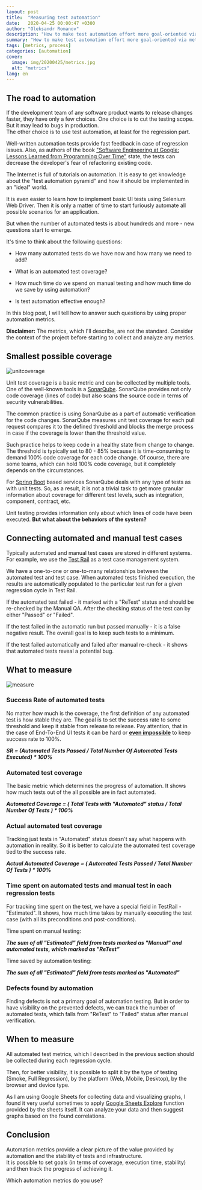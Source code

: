 ```yaml
---
layout: post
title:  "Measuring test automation"
date:   2020-04-25 00:00:47 +0300
author: "Oleksandr Romanov"
description: "How to make test automation effort more goal-oriented via metrics"
summary: "How to make test automation effort more goal-oriented via metrics"
tags: [metrics, process]
categories: [automation]
cover:
  image: img/20200425/metrics.jpg
  alt: "metrics"
lang: en
---
```


## The road to automation

If the development team of any software product wants to release changes faster, they have only a few choices. One choice is to cut the testing scope. But it may lead to bugs in production.  
The other choice is to use test automation, at least for the regression part.  

Well-written automation tests provide fast feedback in case of regression issues. Also, as authors of the book ["Software Engineering at Google: Lessons Learned from Programming Over Time"][SEAG] state, the tests can decrease the developer's fear of refactoring existing code.  

The Internet is full of tutorials on automation. It is easy to get knowledge about the "test automation pyramid" and how it should be implemented in an "ideal" world.  

It is even easier to learn how to implement basic UI tests using Selenium Web Driver. Then it is only a matter of time to start furiously automate all possible scenarios for an application.  

But when the number of automated tests is about hundreds and more - new questions start to emerge.  

It's time to think about the following questions:  

- How many automated tests do we have now and how many we need to add?

- What is an automated test coverage?

- How much time do we spend on manual testing and how much time do we save by using automation?

- Is test automation effective enough?

In this blog post, I will tell how to answer such questions by using proper automation metrics.  

**Disclaimer:** The metrics, which I'll describe, are not the standard. Consider the context of the project before starting to collect and analyze any metrics.

## Smallest possible coverage

![unitcoverage](/img/20200425/unitcoverage.jpg)

Unit test coverage is a basic metric and can be collected by multiple tools. One of the well-known tools is a [SonarQube][SQ]. SonarQube provides not only code coverage (lines of code) but also scans the source code in terms of security vulnerabilities.  

The common practice is using SonarQube as a part of automatic verification for the code changes. SonarQube measures unit test coverage for each pull request compares it to the defined threshold and blocks the merge process in case if the coverage is lower than the threshold value.  

Such practice helps to keep code in a healthy state from change to change. The threshold is typically set to 80 - 85% because it is time-consuming to demand 100% code coverage for each code change. Of course, there are some teams, which can hold 100% code coverage, but it completely depends on the circumstances.  

For [Spring Boot][SB] based services SonarQube deals with any type of tests as with unit tests. So, as a result, it is not a trivial task to get more granular information about coverage for different test levels, such as integration, component, contract, etc.  

Unit testing provides information only about which lines of code have been executed. **But what about the behaviors of the system?**  

## Connecting automated and manual test cases

Typically automated and manual test cases are stored in different systems. For example, we use the [Test Rail][TestRail] as a test case management system.  

We have a one-to-one or one-to-many relationships between the automated test and test case. When automated tests finished execution, the results are automatically populated to the particular test run for a given regression cycle in Test Rail.

If the automated test failed - it marked with a "ReTest" status and should be re-checked by the Manual QA. After the checking status of the test can by either "Passed" or "Failed".  

If the test failed in the automatic run but passed manually - it is a false negative result. The overall goal is to keep such tests to a minimum.  

If the test failed automatically and failed after manual re-check - it shows that automated tests reveal a potential bug.  

## What to measure

![measure](/img/20200425/measure.jpg)

### Success Rate of automated tests  

   No matter how much is the coverage, the first definition of any automated test is how stable they are. The goal is to set the success rate to some threshold and keep it stable from release to release. Pay attention, that in the case of End-To-End UI tests it can be hard or **[even impossible][flaky]** to keep success rate to 100%.  

   ***SR = (Automated Tests Passed / Total Number Of Automated Tests Executed) * 100%***  

### Automated test coverage

   The basic metric which determines the progress of automation. It shows how much tests out of the all possible are in fact automated.  

   ***Automated Coverage = ( Total Tests with "Automated" status / Total Number Of Tests ) * 100%***
  
### Actual automated test coverage

   Tracking just tests in "Automated" status doesn't say what happens with automation in reality. So it is better to calculate the automated test coverage tied to the success rate.

   ***Actual Automated Coverage = ( Automated Tests Passed / Total Number Of Tests ) * 100%***  

### Time spent on automated tests and manual test in each regression tests

   For tracking time spent on the test, we have a special field in TestRail - "Estimated". It shows, how much time takes by manually executing the test case (with all its preconditions and post-conditions).

   Time spent on manual testing:  

   ***The sum of all "Estimated" field from tests marked as "Manual" and automated tests, which marked as "ReTest"***  

   Time saved by automation testing:  

   ***The sum of all "Estimated" field from tests marked as "Automated"***  

### Defects found by automation

   Finding defects is not a primary goal of automation testing. But in order to have visibility on the prevented defects, we can track the number of automated tests, which falls from "ReTest" to "Failed" status after manual verification.  

## When to measure

All automated test metrics, which I described in the previous section should be collected during each regression cycle.

Then, for better visibility, it is possible to split it by the type of testing (Smoke, Full Regression), by the platform (Web, Mobile, Desktop), by the browser and device type.  

As I am using Google Sheets for collecting data and visualizing graphs, I found it very useful sometimes to apply [Google Sheets Explore][Explore] function provided by the sheets itself. It can analyze your data and then suggest graphs based on the found correlations.  

## Conclusion

Automation metrics provide a clear picture of the value provided by automation and the stability of tests and infrastructure.  
It is possible to set goals (in terms of coverage, execution time, stability) and then track the progress of achieving it.  

Which automation metrics do you use?

[SQ]: https://www.sonarqube.org/
[SEAG]: https://www.amazon.com/Software-Engineering-Google-Lessons-Programming/dp/1492082791
[SB]: https://spring.io/projects/spring-boot
[TestRail]: https://www.gurock.com/testrail/
[Explore]: https://support.google.com/docs/answer/6280499?co=GENIE.Platform%3DDesktop&hl=en
[flaky]: https://testing.googleblog.com/2017/04/where-do-our-flaky-tests-come-from.html

